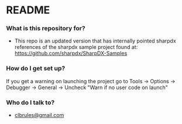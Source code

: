 # README #

### What is this repository for? ###

* This repo is an updated version that has internally pointed sharpdx references of the sharpdx sample project found at:
https://github.com/sharpdx/SharpDX-Samples

### How do I get set up? ###

If you get a warning on launching the project go to Tools -> Options -> Debugger -> General -> Uncheck "Warn if no user code on launch"

### Who do I talk to? ###

* clbrules@gmail.com